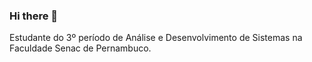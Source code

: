 ### Hi there 👋


Estudante do 3º período de Análise e Desenvolvimento de Sistemas na Faculdade Senac de Pernambuco.






